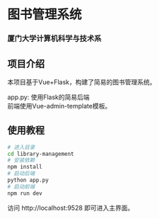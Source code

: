 # 图书管理系统
### 厦门大学计算机科学与技术系
## 项目介绍
本项目基于Vue+Flask，构建了简易的图书管理系统。

app.py: 使用Flask的简易后端  
前端使用Vue-admin-template模板。
## 使用教程

```bash
# 进入目录
cd library-management
# 安装依赖
npm install
# 启动后端
python app.py
# 启动前端
npm run dev
```
访问 http://localhost:9528 即可进入主界面。


